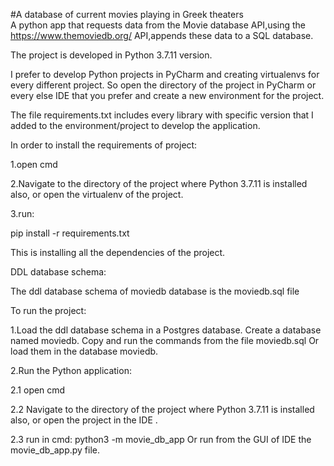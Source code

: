 #A database of current movies playing in Greek theaters  
A python app that requests data from the Movie database API,using the https://www.themoviedb.org/ API,appends these data to a SQL database.

The project is developed in Python 3.7.11 version.

I prefer to develop Python projects in PyCharm and creating virtualenvs 
for every different project.
So open the directory of the project in PyCharm
or every else IDE that you prefer 
and create a new environment for the project.

The file requirements.txt includes every library 
with specific version that I added 
to the environment/project
to develop the application.

In order to install the requirements of project:

1.open cmd

2.Navigate to the directory of the project 
where Python 3.7.11 is installed also,
or open the virtualenv of the project.

3.run: 

pip install -r requirements.txt 

This is installing all the dependencies of the project.
 
DDL database schema:

The ddl database schema of moviedb database is the moviedb.sql file

To run the project: 

1.Load the ddl database schema in a Postgres database.
Create a database named moviedb. Copy and run the commands from the file moviedb.sql
Or load them in the database moviedb.


2.Run the Python application: 
  
  2.1 open cmd
  
  2.2 Navigate to the directory of the project 
  where Python 3.7.11 is installed also,
  or open the project in the IDE .
  
  2.3 run in cmd: python3 -m movie_db_app
      Or run from the GUI of IDE 
      the movie_db_app.py file. 
